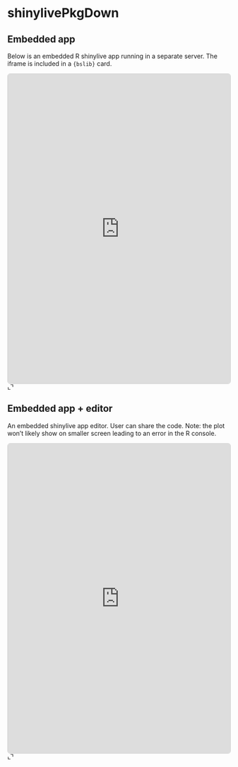 
<!-- README.md is generated from README.Rmd. Please edit that file -->

# shinylivePkgDown

<!-- badges: start -->
<!-- badges: end -->

## Embedded app

Below is an embedded R shinylive app running in a separate server. The
iframe is included in a `{bslib}` card.

<div class="card bslib-card bslib-mb-spacing html-fill-item html-fill-container" data-bslib-card-init data-full-screen="false" data-require-bs-caller="card()" data-require-bs-version="5">
<div class="card-body bslib-gap-spacing html-fill-item html-fill-container" style="margin-top:auto;margin-bottom:auto;flex:1 1 auto;">
<iframe class="html-fill-item" src="https://shinylive.rinterface.com/app/#code=NobwRAdghgtgpmAXGKAHVA6ASmANGAYwHsIAXOMpMAGwEsAjAJykYE8AKAZwAtaJWAlAB0IdJiw71OAFgAiUHsIgiArrQAEAHgC06gCYLu9Iiz0AFKAHM47EevWlapanHUBedULAAhIgA91AEEzAEkvXDt9Q2NTAAk4KD04RnYBCIh7Ax4Yxj0AZVok+hZU9Mzok1zfPQ5I+1IrTgASTlJWF1swYxr1EHViggBrS0YiFQg9bWJqIkZEdUtuIlaAd15yAF8vNLr1ADNqNT0sIhXbDPtLqAJHEm8VUlISTqfLSxcAfWM-cM8wABUiG8XOpfD8wDsLpd1NdbhB7o9nl5GHAYEQAG5wL7+X5eLCojGuMG-AjUBScdx-eiWbQGCDWRjbMrQmE3Wh3B5PCCdFGtWZY764sD4vko0E4vDqUnkyleanaTgqAgEOCcThM3b2WHs+GcpFgFSoAzkbHg3B-ACqRqg5HFZqlZLVsq6NNQjFoMAk212kOhTFKu2+5xZDicII85D8pAA8g9UA9Ot8Pq0bXANVDLl4wf0iDVwpr1IVnTBWIK8AXpmTUJwGOH1P8sBaAKLM6Gk5ZQeh1hvN1uXVAzGNxhNeAdEUjejNKexKJQiTjJTGMLS6PbjNnPPjx0jmsakbfmhdqnUCXqRPfbppj0gr9QoibJMyD9ggXYogCO7AAhFuHk0S98TSVmgC56NO-bPowECzDA7AAEwAAwIQI4EbOB57DqQTRJimto6HeFBJIw-xwFGL67Lhrj4bQezqOwv5YQB-hAUQ1BVqBp5eMB1ZwHoXjqHA1ALn866sexvFeLsqAKOQnQALKsDmAS0OqkqUah6EXEQUiLnATaYmQ9EQJerzvAK-jmq+GaGsacBgp0TH2tqJDOqZLiTvYaGROeOmMJi+kUKQRmXiiaKYqalm7DZqb2V4jm-M5GQeMiBKYh56heRcPkLn5ekGUFDFNLyTwohFZ7Wda5CxWA8WSolzrFfy6WZfY2W6QFhmFdFJrfJFFW2bFGatTVpYSuaBb1clBqVWmkoFkQqBwhSHh0K0wYhqGziuB43BwZ0ABycArJt7mSlkRiVHo3iJNY7AAIzmtMszOm6HpehCvobbhKjLX8dIMriQ2XJwrGFPEiTJJSPYtgW9grIUpDcJS0gFuBM6RC1nhab5-n5cFf6OU06IqbWcB9W2Ykgbxt40XRhWE9xHF-IzElgAJQmuF4olsVTfFgLsxM1l2VG6LT+OMaNfhEyTwucWAguk-xgnCV4vB6Ekyj8xm8BqlYIvqNJrQ2F4ClKYWqmPZTPF6ONKATL8CuyxRSwrPt440bQBA2jq7A65wevmm0qDbX8KwsBAfCWL8egqMwcKUndGkiFsygQDwfCsIE6DsGoh66YwShgBsuDgNA8BULITZ5AAwlgIRmP8ITRvteCECQ5CUMg-xhnA8zxGxRDqHkvD8F+IiBA8SxzOo8jE3o6gAOLMBAABWJAYOPk+zBajDUPM3CPKgiAAPTH+6ZDJHs1xwBgxAwCIAAynsUAu8xySE-wiLIKkDlArBybmXuQ8XZewXCIf4jR5jWEeJHBUDRGDkD4hAf4rBg7zGHhnEQRcS6QFgAgZA+JEjwAwDAPQrdiAX07gCXgFIVIwgyP3GY6gADqsxqDzwwfwGE6AN4QCLgAXSAA&amp;h=0" height="700" width="100%" style="border: 1px solid rgba(0,0,0,0.175); border-radius: .375rem;" allowfullscreen="" allow="autoplay" data-external="1"></iframe>
</div>
<bslib-tooltip placement="auto" bsOptions="[]" data-require-bs-version="5" data-require-bs-caller="tooltip()">
<template>Expand</template>
<span class="bslib-full-screen-enter badge rounded-pill"><svg xmlns="http://www.w3.org/2000/svg" viewBox="0 0 24 24" style="height:1em;width:1em;fill:currentColor;" aria-hidden="true" role="img"><path d="M20 5C20 4.4 19.6 4 19 4H13C12.4 4 12 3.6 12 3C12 2.4 12.4 2 13 2H21C21.6 2 22 2.4 22 3V11C22 11.6 21.6 12 21 12C20.4 12 20 11.6 20 11V5ZM4 19C4 19.6 4.4 20 5 20H11C11.6 20 12 20.4 12 21C12 21.6 11.6 22 11 22H3C2.4 22 2 21.6 2 21V13C2 12.4 2.4 12 3 12C3.6 12 4 12.4 4 13V19Z"/></svg></span>
</bslib-tooltip>
<script data-bslib-card-init>bslib.Card.initializeAllCards();</script>
</div>

## Embedded app + editor

An embedded shinylive app editor. User can share the code. Note: the
plot won’t likely show on smaller screen leading to an error in the R
console.

<div class="card bslib-card bslib-mb-spacing html-fill-item html-fill-container" data-bslib-card-init data-full-screen="false" data-require-bs-caller="card()" data-require-bs-version="5">
<div class="card-body bslib-gap-spacing html-fill-item html-fill-container" style="margin-top:auto;margin-bottom:auto;flex:1 1 auto;">
<iframe class="html-fill-item" src="https://shinylive.rinterface.com/editor/#code=NobwRAdghgtgpmAXGKAHVA6ASmANGAYwHsIAXOMpMAGwEsAjAJykYE8AKAZwAtaJWAlAB0IdJiw71OAFgAiUHsIgiArrQAEAHgC06gCYLu9Iiz0AFKAHM47EevWlapanHUBedULAAhIgA91AEEzAEkvXDt9Q2NTAAk4KD04RnYBCIh7Ax4Yxj0AZVok+hZU9Mzok1zfPQ5I+1IrTgASTlJWF1swYxr1EHViggBrS0YiFQg9bWJqIkZEdUtuIlaAd15yAF8vNLr1ADNqNT0sIhXbDPtLqAJHEm8VUlISTqfLSxcAfWM-cM8wABUiG8XOpfD8wDsLpd1NdbhB7o9nl5GHAYEQAG5wL7+X5eLCojGuMG-AjUBScdx-eiWbQGCDWRjbMrQmE3Wh3B5PCCdFGtWZY764sD4vko0E4vDqUnkyleanaTgqAgEOCcThM3b2WHs+GcpFgFSoAzkbHg3B-ACqRqg5HFZqlZLVsq6NNQjFoMAk212kOhTFKu2+5xZDicII85D8pAA8g9UA9Ot8Pq0bXANVDLl4wf0iDVwpr1IVnTBWIK8AXpmTUJwGOH1P8sBaAKLM6Gk5ZQeh1hvN1uXVAzGNxhNeAdEUjejNKexKJQiTjJTGMLS6PbjNnPPjx0jmsakbfmhdqnUCXqRPfbppj0gr9QoibJMyD9ggXYogCO7AAhFuHk0S98TSVmgC56NO-bPowECzDA7AAEwAAwIQI4EbOB57DqQTRJimto6HeFBJIw-xwFGL67Lhrj4bQezqOwv5YQB-hAUQ1BVqBp5eMB1ZwHoXjqHA1ALn866sexvFeLsqAKOQnQALKsDmAS0OqkqUah6EXEQUiLnATaYmQ9EQJerzvAK-jmq+GaGsacBgp0TH2tqJDOqZLiTvYaGROeOmMJi+kUKQRmXiiaKYqalm7DZqb2V4jm-M5GQeMiBKYh56heRcPkLn5ekGUFDFNLyTwohFZ7Wda5CxWA8WSolzrFfy6WZfY2W6QFhmFdFJrfJFFW2bFGatTVpYSuaBb1clBqVWmkoFkQqBwhSHh0K0wYhqGziuB43BwZ0ABycArJt7mSlkRiVHo3iJNY7AAIzmtMszOm6HpehCvobbhKjLX8dIMriQ2XJwrGFPEiTJJSPYtgW9grIUpDcJS0gFuBM6RC1nhab5-n5cFf6OU06IqbWcB9W2Ykgbxt40XRhWE9xHF-IzElgAJQmuF4olsVTfFgLsxM1l2VG6LT+OMaNfhEyTwucWAguk-xgnCV4vB6Ekyj8xm8BqlYIvqNJrQ2F4ClKYWqmPZTPF6ONKATL8CuyxRSwrPt440bQBA2jq7A65wevmm0qDbX8KwsBAfCWL8egqMwcKUndGkiFsygQDwfCsIE6DsGoh66YwShgBsuDgNA8BULITZ5AAwlgIRmP8ITRvteCECQ5CUMg-xhnA8zxGxRDqHkvD8F+IiBA8SxzOo8jE3o6gAOLMBAABWJAYOPk+zBajDUPM3CPKgiAAPTH+6ZDJHs1xwBgxAwCIAAynsUAu8xySE-wiLIKkDlArBybmXuQ8XZewXCIf4jR5jWEeJHBUDRGDkD4hAf4rBg7zGHhnEQRcS6QFgAgZA+JEjwAwDAPQrdiAX07gCXgFIVIwgyP3GY6gADqsxqDzwwfwGE6AN4QCLgAXSAA" height="700" width="100%" style="border: 1px solid rgba(0,0,0,0.175); border-radius: .375rem;" allowfullscreen="" allow="autoplay" data-external="1"></iframe>
</div>
<bslib-tooltip placement="auto" bsOptions="[]" data-require-bs-version="5" data-require-bs-caller="tooltip()">
<template>Expand</template>
<span class="bslib-full-screen-enter badge rounded-pill"><svg xmlns="http://www.w3.org/2000/svg" viewBox="0 0 24 24" style="height:1em;width:1em;fill:currentColor;" aria-hidden="true" role="img"><path d="M20 5C20 4.4 19.6 4 19 4H13C12.4 4 12 3.6 12 3C12 2.4 12.4 2 13 2H21C21.6 2 22 2.4 22 3V11C22 11.6 21.6 12 21 12C20.4 12 20 11.6 20 11V5ZM4 19C4 19.6 4.4 20 5 20H11C11.6 20 12 20.4 12 21C12 21.6 11.6 22 11 22H3C2.4 22 2 21.6 2 21V13C2 12.4 2.4 12 3 12C3.6 12 4 12.4 4 13V19Z"/></svg></span>
</bslib-tooltip>
<script data-bslib-card-init>bslib.Card.initializeAllCards();</script>
</div>
